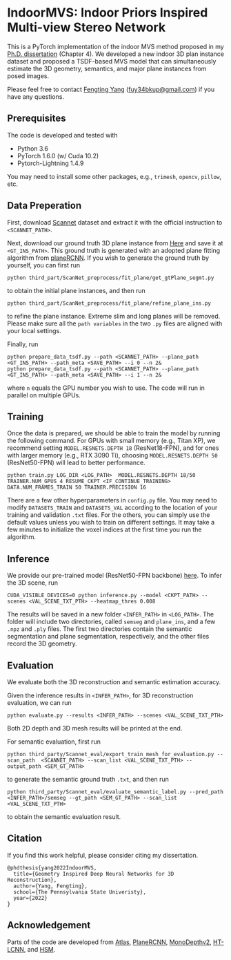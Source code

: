 # IndoorMVS: Indoor Priors Inspired Multi-view Stereo Network

This is a PyTorch implementation of the indoor MVS method proposed in my [Ph.D. dissertation](https://drive.google.com/file/d/1gvmFLj1Q37N783XiKvvf969EV0co3hr6/view) (Chapter 4). We developed 
a new indoor 3D plan instance dataset and proposed a TSDF-based MVS model that can simultaneously estimate the 3D geometry,
semantics, and major plane instances from posed images. 

Please feel free to contact [Fengting Yang](http://personal.psu.edu/fuy34/) (fuy34bkup@gmail.com) if you have any questions.


## Prerequisites
The code is developed and tested with
 * Python 3.6
 * PyTorch 1.6.0 (w/ Cuda 10.2)
 * Pytorch-Lightning 1.4.9

You may need to install some other packages, e.g., ```trimesh```, ```opencv```, ```pillow```, etc.  

## Data Preperation
First, download [Scannet](http://www.scan-net.org/) dataset and extract it with the official instruction to ```<SCANNET_PATH>```. 

Next,  download our ground truth 3D plane instance from [Here](https://drive.google.com/file/d/1cFCAGCWMd5ciornZQKkr21OpaaO9ajdx/view?usp=sharing) and save it at ```<GT_INS_PATH>```. This ground truth is generated with an adopted plane 
fitting algorithm from [planeRCNN](https://github.com/NVlabs/planercnn).  If you wish to generate the ground truth by yourself, 
you can first run 
```
python third_part/ScanNet_preprocess/fit_plane/get_gtPlane_segmt.py
```
to obtain the initial plane instances, and then run 
```
python third_part/ScanNet_preprocess/fit_plane/refine_plane_ins.py 
```
to refine the plane instance. Extreme slim and long planes will be removed. Please make sure all the ```path variables``` in the two ```.py```
files are aligned with your local settings. 

Finally, run
```
python prepare_data_tsdf.py --path <SCANNET_PATH> --plane_path <GT_INS_PATH> --path_meta <SAVE_PATH> --i 0 --n 2&
python prepare_data_tsdf.py --path <SCANNET_PATH> --plane_path <GT_INS_PATH> --path_meta <SAVE_PATH> --i 1 --n 2&
```
where ```n``` equals the GPU number you wish to use. The code will run in parallel on multiple GPUs. 

## Training
Once the data is prepared, we should be able to train the model by running the following command. For GPUs with small memory (e.g., Titan XP),
we recommend setting ```MODEL.RESNETS.DEPTH 18``` (ResNet18-FPN), and for ones with larger memory (e.g., RTX 3090 Ti), choosing ```MODEL.RESNETS.DEPTH 50```
(ResNet50-FPN) will lead to better performance.
```
python train.py LOG_DIR <LOG_PATH>  MODEL.RESNETS.DEPTH 18/50 TRAINER.NUM_GPUS 4 RESUME_CKPT <IF_CONTINUE_TRAINING> DATA.NUM_FRAMES_TRAIN 50 TRAINER.PRECISION 16
```
There are a few other hyperparameters in ```config.py``` file. You may need to modify ```DATASETS_TRAIN``` and ```DATASETS_VAL```
according to the location of your training and validation ```.txt``` files. For the others, you can simply use the default values unless you wish to train on different settings.
It may take a few minutes to initialize the voxel indices at the first time you run the algorithm.

## Inference
We provide our pre-trained model (ResNet50-FPN backbone) [here](https://drive.google.com/file/d/1LRk1yl97cLhmHRMquPad5sF4OKOzUSaV/view?usp=sharing). To infer the 3D scene, run  
```
CUDA_VISIBLE_DEVICES=0 python inference.py --model <CKPT_PATH> --scenes <VAL_SCENE_TXT_PTH> --heatmap_thres 0.008
```
The results will be saved in a new folder ```<INFER_PATH>``` in ```<LOG_PATH>```. The folder will include two directories, called ```semseg``` and ```plane_ins```, 
and a few ```.npz``` and ```.ply``` files. The first two directories contain the semantic segmentation and plane segmentation, respectively, and the other
files record the 3D geometry. 


## Evaluation
We evaluate both the 3D reconstruction and semantic estimation accuracy. 

Given the inference results in ```<INFER_PATH>```, for 3D reconstruction evaluation, we can run
```
python evaluate.py --results <INFER_PATH> --scenes <VAL_SCENE_TXT_PTH>
```
Both 2D depth and 3D mesh results will be printed at the end. 

For semantic evaluation, first run 
```
python third_party/Scannet_eval/export_train_mesh_for_evaluation.py --scan_path  <SCANNET_PATH> --scan_list <VAL_SCENE_TXT_PTH> --output_path <SEM_GT_PATH> 
```
to generate the semantic ground truth ```.txt```, and then run 
```
python third_party/Scannet_eval/evaluate_semantic_label.py --pred_path <INFER_PATH>/semseg --gt_path <SEM_GT_PATH> --scan_list <VAL_SCENE_TXT_PTH> 
```
to obtain the semantic evaluation result. 

## Citation
If you find this work helpful, please consider citing my dissertation.
```
@phdthesis{yang2022IndoorMVS,
  title={Geometry Inspired Deep Neural Networks for 3D Reconstruction},
  author={Yang, Fengting},
  school={The Pennsylvania State Univeristy},
  year={2022}
}
```
## Acknowledgement 
Parts of the code are developed from [Atlas](https://github.com/magicleap/Atlas), [PlaneRCNN](https://github.com/NVlabs/planercnn),
[MonoDepthv2](https://github.com/nianticlabs/monodepth2), [HT-LCNN](https://github.com/yanconglin/Deep-Hough-Transform-Line-Priors),
and [HSM](https://github.com/gengshan-y/high-res-stereo).
